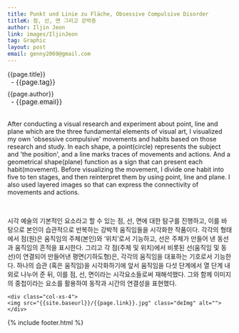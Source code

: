 ```yaml
---
title: Punkt und Linie zu Fläche, Obsessive Compulsive Disorder
titleK: 점, 선, 면 그리고 강박증
author: Iljin Jeon
link: images/IljinJeon
tag: Graphic
layout: post
email: genny2069@gmail.com
---	
```


<div class="container">

<div class="deDep">
{{page.title}}<br>
<p style="font-size:15px; margin:0px; padding:0px 0px 0px 8px; margin:0px 0px 8px 0px;">- {{page.tag}}</p>
{{page.author}}<br>
<p style="font-size:15px; margin:0px; padding:0px 0px 0px 8px;">- {{page.email}}</p>
</div>

<br>

<div class="det lato">



After conducting a visual research and experiment about point, line and plane which are the three fundamental elements of visual art, I visualized my  own 'obsessive compulsive' movements and habits based on those research and study. In each shape, a point(circle) represents the subject and 'the position', and a line marks traces of movements and actions. And a geometrical shape(plane) function as a sign that can present each habit(movement). Before visualizing the movement, I divide one habit into five to ten stages, and then reinterpret them by using point, line and plane. I also used layered images so that can express the connectivity of movements and actions.



</div>

<br>

<div class="noto">

시각 예술의 기본적인 요소라고 할 수 있는 점, 선, 면에 대한 탐구를 진행하고, 이를 바탕으로 본인이 습관적으로 반복하는 강박적 움직임들을 시각화한 작품이다. 각각의 형태에서 점(원)은 움직임의 주체(본인)와 ‘위치’로서 기능하고, 선은 주체가 만들어 낸 동선과 움직임의 흔적을 표시한다. 그리고 각 점(주체 및 위치)에서 비롯된 선(움직임 및 동선)이 연결되어 만들어낸 평면(기하도형)은, 각각의 움직임을 대표하는 기호로서 기능한다. 하나의 습관 (혹은 움직임)을 시각화하기에 앞서 움직임을 다섯 단계에서 열 단계 내외로 나누어 준 뒤, 이를 점, 선, 면이라는 시각요소들로써 재해석했다. 그와 함께 이미지의 중첩이라는 요소를 활용하여 동작과 시간의 연결성을 표현했다.



</div>

<div class="row noto">
	
	<div class="col-xs-4">
	<img src="{{site.baseurl}}/{{page.link}}.jpg" class="deImg" alt=""></div>
	
</div>

	

</div> 

{% include footer.html %}